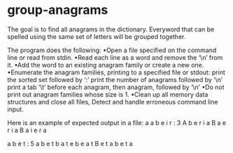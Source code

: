 # group-anagrams
 The goal is to find all anagrams in the dictionary.  Everyword that can be spelled using the same set of letters will be grouped together.

The program does the following:
•Open a file specified on the command line or read from stdin.
•Read each line as a word and remove the ‘\n’ from it.
•Add the word to an existing anagram family or create a new one.
•Enumerate the anagram families, printing to a specified file or stdout:
    print the sorted set followed by ‘:’
    print the number of anagrams followed by ‘\n’
    print a tab ‘\t’ before each anagram, then anagram, followed by ‘\n’
•Do not print out anagram families whose size is 1.
•Clean up all memory data structures and close all files, Detect and handle erroneous command line input.

Here is an example of expected output in a file:
a a b e i r : 3
A b e r i a
B a e r i a
B a i e r a

a b e t : 5
a b e t
b a t e
b e a t
B e t a
b e t a
